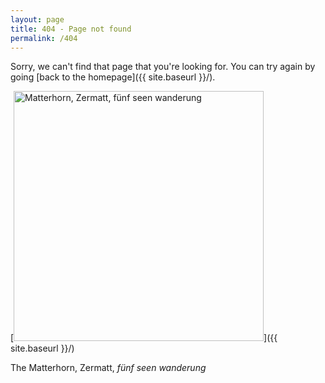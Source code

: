 ```yaml
---
layout: page
title: 404 - Page not found
permalink: /404
---
```


Sorry, we can't find that page that you're looking for. You can try again by going [back to the homepage]({{ site.baseurl }}/).

[<img src="{{ site.baseurl }}/images/404/IMG_20180602_133517.jpg" alt="Matterhorn, Zermatt, fünf seen wanderung" style="width: 400px;"/>]({{ site.baseurl }}/)

The Matterhorn, Zermatt, _fünf seen wanderung_
